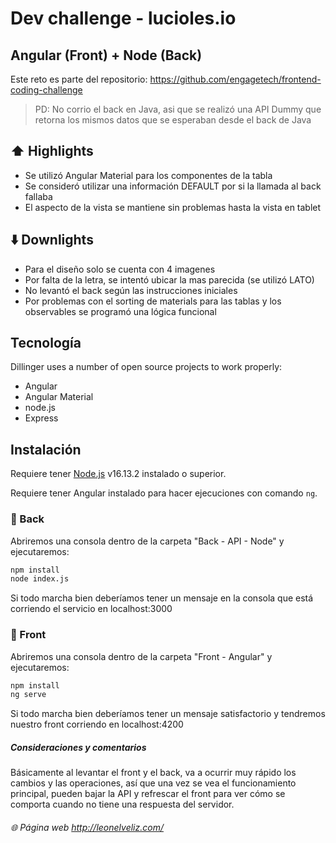 # Dev challenge - lucioles.io
## Angular (Front) + Node (Back)

Este reto es parte del repositorio:
https://github.com/engagetech/frontend-coding-challenge

> PD: No corrio el back en Java, asi que se realizó una API Dummy
que retorna los mismos datos que se esperaban desde el back de Java

## ⬆️ Highlights

- Se utilizó Angular Material para los componentes de la tabla
- Se consideró utilizar una información DEFAULT por si la llamada al back fallaba
- El aspecto de la vista se mantiene sin problemas hasta la vista en tablet

## ⬇️ Downlights

- Para el diseño solo se cuenta con 4 imagenes
- Por falta de la letra, se intentó ubicar la mas parecida (se utilizó LATO)
- No levantó el back según las instrucciones iniciales
- Por problemas con el sorting de materials para las tablas y los observables se programó una lógica funcional

## Tecnología

Dillinger uses a number of open source projects to work properly:

- Angular
- Angular Material
- node.js
- Express

## Instalación

Requiere tener [Node.js](https://nodejs.org/) v16.13.2 instalado o superior.

Requiere tener Angular instalado para hacer ejecuciones con comando `ng`.

### 🤖 Back 
Abriremos una consola dentro de la carpeta "Back - API - Node" y ejecutaremos:

```sh
npm install
node index.js
```

Si todo marcha bien deberíamos tener un mensaje en la consola que está corriendo el servicio en localhost:3000

### 🎨 Front
Abriremos una consola dentro de la carpeta "Front - Angular" y ejecutaremos:

```sh
npm install
ng serve
```

Si todo marcha bien deberíamos tener un mensaje satisfactorio y tendremos nuestro front corriendo en localhost:4200

##### Consideraciones y comentarios
Básicamente al levantar el front y el back, va a ocurrir muy rápido los cambios y las operaciones, así que una vez se vea el funcionamiento principal, pueden bajar la API y refrescar el front para ver cómo se comporta cuando no tiene una respuesta del servidor.

######  🌐 Página web http://leonelveliz.com/
